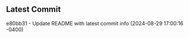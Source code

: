 
## Latest Commit
e80bb31 - Update README with latest commit info (2024-08-29 17:00:16 -0400) <Yunxi-Zhou>
